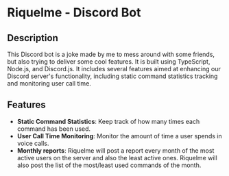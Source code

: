 # Riquelme - Discord Bot

## Description

This Discord bot is a joke made by me to mess around with some friends, but also trying to deliver some cool features. It is built using TypeScript, Node.js, and Discord.js. It includes several features aimed at enhancing our Discord server's functionality, including static command statistics tracking and monitoring user call time. 

## Features

- **Static Command Statistics**: Keep track of how many times each command has been used.
- **User Call Time Monitoring**: Monitor the amount of time a user spends in voice calls.
- **Monthly reports**: Riquelme will post a report every month of the most active users on the server and also the least active ones. Riquelme will also post the list of the most/least used commands of the month.
